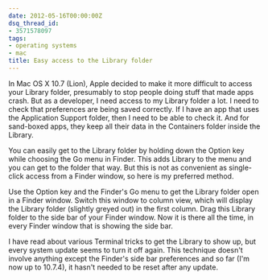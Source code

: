 ```yaml
---
date: 2012-05-16T00:00:00Z
dsq_thread_id:
- 3571578097
tags:
- operating systems
- mac
title: Easy access to the Library folder
---
```


In Mac OS X 10.7 (Lion), Apple decided to make it more difficult to access your
Library folder, presumably to stop people doing stuff that made apps crash. But
as a developer, I need access to my Library folder a lot. I need to check that
preferences are being saved correctly. If I have an app that uses the
Application Support folder, then I need to be able to check it. And for
sand-boxed apps, they keep all their data in the Containers folder inside the
Library.

You can easily get to the Library folder by holding down the Option key while
choosing the Go menu in Finder. This adds Library to the menu and you can get to
the folder that way. But this is not as convenient as single-click access from a
Finder window, so here is my preferred method.

Use the Option key and the Finder's Go menu to get the Library folder open in a
Finder window. Switch this window to column view, which will display the Library
folder (slightly greyed out) in the first column. Drag this Library folder to
the side bar of your Finder window. Now it is there all the time, in every
Finder window that is showing the side bar.

I have read about various Terminal tricks to get the Library to show up, but
every system update seems to turn it off again. This technique doesn't involve
anything except the Finder's side bar preferences and so far (I'm now up to
10.7.4), it hasn't needed to be reset after any update.
